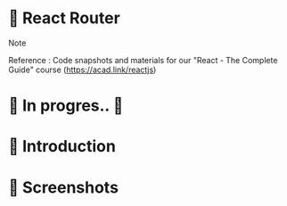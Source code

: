 # 💯 React Router

> [!NOTE]
> Reference : Code snapshots and materials for our "React - The Complete Guide" course (https://acad.link/reactjs)

# 🚧 In progres.. 🚧

# 📖 Introduction

<!--
1. Using `npm install react-router-dom`
2. Handling multiple pages using React Router in single page
3. Using `Link`. `Outlet`, `NavLink`


1. Handling HTTP request
1. Implementing async/await (fetch..then()) to get response
2. Using The-Star-Wars API for GET data
3. Using Firebase for POST data

- Implement a simple React page for
1. Learning Class based components
2. Using `componentDidUpdate()`, `componentDidMount()`, `componentDidCatch()`, `React.Component`
3. Control errors which only supported by Class based components
-->

# 👀 Screenshots

<!--![image](https://github.com/kdh4646/class-based-components/assets/71913953/59ffe86c-e5ab-4135-9626-741a48bf9b3c) -->

